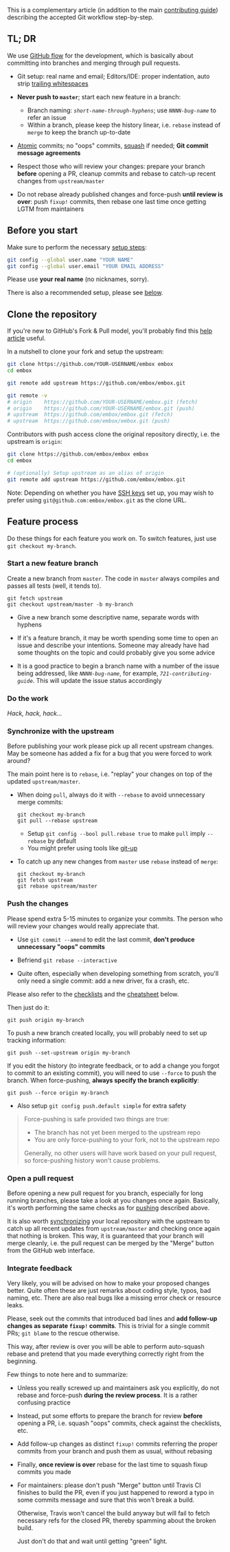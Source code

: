 This is a complementary article (in addition to the main [contributing
guide](https://github.com/embox/embox/blob/master/CONTRIBUTING.md)) describing
the accepted Git workflow step-by-step.

TL; DR
------
We use [GitHub flow](https://guides.github.com/introduction/flow/) for the
development, which is basically about committing into branches and merging
through pull requests.

  - Git setup: real name and email; Editors/IDE: proper indentation, auto strip
    [trailing whitespaces](http://codeimpossible.com/2012/04/02/Trailing-whitespace-is-evil-Don-t-commit-evil-into-your-repo-/)

  - **Never push to `master`**; start each new feature in a branch:
    - Branch naming: *`short-name-through-hyphens`*; use *`NNNN-bug-name`*
      to refer an issue
    - Within a branch, please keep the history linear, i.e. `rebase` instead
      of `merge` to keep the branch up-to-date

  - [Atomic](http://www.freshconsulting.com/atomic-commits/) commits;
    no "oops" commits, [squash](#squash-commits-into-a-single-one) if needed;
    **Git commit message agreements**

  - Respect those who will review your changes: prepare your branch **before**
    opening a PR, cleanup commits and rebase to catch-up recent changes
    from `upstream/master`

  - Do not rebase already published changes and force-push **until review is
    over**: push `fixup!` commits, then rebase one last time once getting LGTM
    from maintainers

Before you start
----------------
Make sure to perform the necessary
[setup steps](https://help.github.com/articles/set-up-git/):

```sh
git config --global user.name "YOUR NAME"
git config --global user.email "YOUR EMAIL ADDRESS"
```

Please use **your real name** (no nicknames, sorry).

There is also a recommended setup, please see [below](#recommended-setup).

Clone the repository
----------------------
If you're new to GitHub's Fork & Pull model, you'll probably find
this [help article](https://help.github.com/articles/fork-a-repo/) useful.

In a nutshell to clone your fork and setup the upstream:

```sh
git clone https://github.com/YOUR-USERNAME/embox embox
cd embox

git remote add upstream https://github.com/embox/embox.git

git remote -v
# origin    https://github.com/YOUR-USERNAME/embox.git (fetch)
# origin    https://github.com/YOUR-USERNAME/embox.git (push)
# upstream  https://github.com/embox/embox.git (fetch)
# upstream  https://github.com/embox/embox.git (push)
```

Contributors with push access clone the original repository directly, i.e.
the upstream is `origin`:

```sh
git clone https://github.com/embox/embox embox
cd embox

# (optionally) Setup upstream as an alias of origin
git remote add upstream https://github.com/embox/embox.git
```

Note: Depending on whether you have
[SSH keys](https://help.github.com/articles/generating-ssh-keys/) set up,
you may wish to prefer using `git@github.com:embox/embox.git` as the clone URL.

Feature process
---------------
Do these things for each feature you work on. To switch features, just use `git
checkout my-branch`.

### Start a new feature branch

Create a new branch from `master`. The code in `master` always
compiles and passes all tests (well, it tends to).

    git fetch upstream
    git checkout upstream/master -b my-branch

  - Give a new branch some descriptive name, separate words with hyphens

  - If it's a feature branch, it may be worth spending some time to open an
    issue and describe your intentions. Someone may already have had some
    thoughts on the topic and could probably give you some advice

  - It is a good practice to begin a branch name with a number of the issue
    being addressed, like *`NNNN-bug-name`*, for example,
    *`721-contributing-guide`*. This will update the issue status accordingly

### Do the work

*Hack, hack, hack...*

### Synchronize with the upstream

Before publishing your work please pick up all recent upstream changes. May be
someone has added a fix for a bug that you were forced to work around?

The main point here is to `rebase`, i.e. "replay" your changes on top of the
updated `upstream/master`.

  - When doing `pull`, always do it with `--rebase` to avoid unnecessary merge
    commits:

        git checkout my-branch
        git pull --rebase upstream

    - Setup `git config --bool pull.rebase true` to make `pull` imply
      `--rebase` by default
    - You might prefer using tools like
      [git-up](http://aanandprasad.com/git-up/)

  - To catch up any new changes from `master` use `rebase` instead of `merge`:

        git checkout my-branch
        git fetch upstream
        git rebase upstream/master

### Push the changes

Please spend extra 5-15 minutes to organize your commits. The person who will
review your changes would really appreciate that.

  - Use `git commit --amend` to edit the last commit, **don't produce
    unnecessary "oops" commits**

  - Befriend `git rebase --interactive`

  - Quite often, especially when developing something from scratch,
    you'll only need a single commit: add a new driver, fix a crash, etc.

Please also refer to the [checklists](#checklists) and the
[cheatsheet](#cheatsheet) below.

Then just do it:

    git push origin my-branch

To push a new branch created locally, you will probably need to set up
tracking information:

    git push --set-upstream origin my-branch

If you edit the history (to integrate feedback, or to add a change you forgot
to commit to an existing commit), you will need to use `--force` to push the
branch. When force-pushing, **always specify the branch explicitly**:

    git push --force origin my-branch

  - Also setup `git config push.default simple` for extra safety

> Force-pushing is safe provided two things are true:
>   - The branch has not yet been merged to the upstream repo
>   - You are only force-pushing to your fork, not to the upstream repo
>
> Generally, no other users will have work based on your pull request, so
> force-pushing history won't cause problems.

### Open a pull request

Before opening a new pull request for you branch, especially for long running
branches, please take a look at you changes once again. Basically, it's worth
performing the same checks as for [pushing](#pushing-the-changes) described
above.

It is also worth [synchronizing](#synchronize-with-the-upstream) your local
repository with the upstream to catch up all recent updates from
`upstream/master` and checking once again that nothing is broken. This way, it
is guaranteed that your branch will merge cleanly, i.e. the pull request can be
merged by the "Merge" button from the GitHub web interface.

### Integrate feedback

Very likely, you will be advised on how to make your proposed changes better.
Quite often these are just remarks about coding style, typos, bad naming, etc.
There are also real bugs like a missing error check or resource leaks.

Please, seek out the commits that introduced bad lines and **add follow-up 
changes as separate `fixup!` commits**. This is trivial for a single commit
PRs; `git blame` to the rescue otherwise.

This way, after review is over you will be able to perform auto-squash rebase
and pretend that you made everything correctly right from the beginning.

Few things to note here and to summarize:

  - Unless you really screwed up and maintainers ask you explicitly, do not
    rebase and force-push **during the review process**. It is a rather
    confusing practice

  - Instead, put some efforts to prepare the branch for review **before** 
    opening a PR, i.e. squash "oops" commits, check against the checklists,
    etc.

  - Add follow-up changes as distinct `fixup!` commits referring the proper
    commits from your branch and push them as usual, without rebasing

  - Finally, **once review is over** rebase for the last time to squash fixup
    commits you made

  - For maintainers: please don't push "Merge" button until Travis CI finishes
    to build the PR, even if you just happened to reword a typo in some
    commits message and sure that this won't break a build.

    Otherwise, Travis won't cancel the build anyway but will fail to fetch
    necessary refs for the closed PR, thereby spamming about the broken build.

    Just don't do that and wait until getting "green" light.